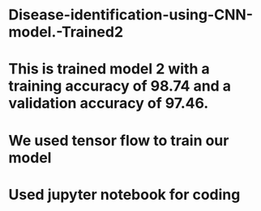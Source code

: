# Disease-identification-using-CNN-model.-Trained2
# This is trained model 2 with a training accuracy of 98.74 and a validation accuracy of 97.46. 
# We used tensor flow to train our model 
# Used jupyter notebook for coding
